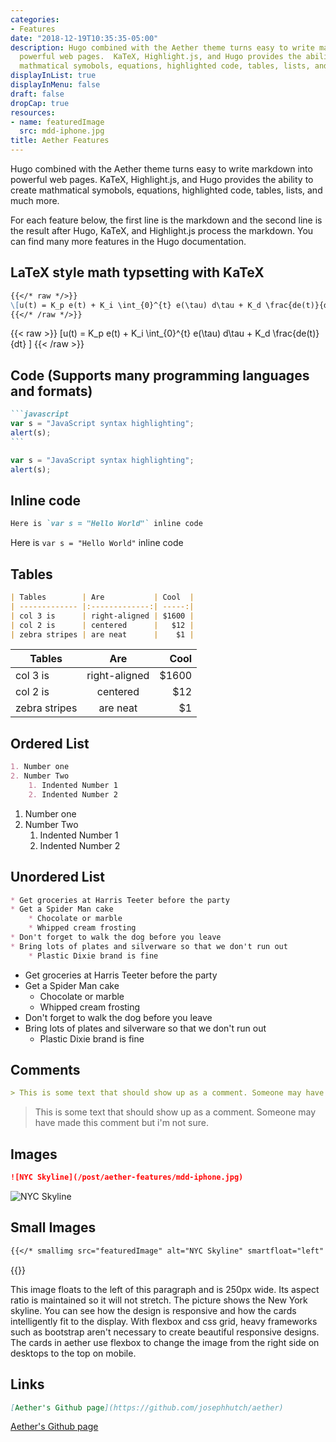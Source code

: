 ```yaml
---
categories:
- Features
date: "2018-12-19T10:35:35-05:00"
description: Hugo combined with the Aether theme turns easy to write markdown into
  powerful web pages.  KaTeX, Highlight.js, and Hugo provides the ability to create
  mathmatical symobols, equations, highlighted code, tables, lists, and much more.
displayInList: true
displayInMenu: false
draft: false
dropCap: true
resources:
- name: featuredImage
  src: mdd-iphone.jpg
title: Aether Features
---
```


Hugo combined with the Aether theme turns easy to write markdown into powerful web pages.  KaTeX, Highlight.js, and Hugo provides the ability to create mathmatical symobols, equations, highlighted code, tables, lists, and much more.

For each feature below, the first line is the markdown and the second line is the result after Hugo, KaTeX, and Highlight.js process the markdown.  You can find many more features in the Hugo documentation.

## LaTeX style math typsetting with KaTeX

```md
{{</* raw */>}}
\[u(t) = K_p e(t) + K_i \int_{0}^{t} e(\tau) d\tau + K_d \frac{de(t)}{dt} \]
{{</* /raw */>}}
```

{{< raw >}}
\[u(t) = K_p e(t) + K_i \int_{0}^{t} e(\tau) d\tau + K_d \frac{de(t)}{dt} \]
{{< /raw >}}

## Code (Supports many programming languages and formats)

````md
```javascript
var s = "JavaScript syntax highlighting";
alert(s);
```
````

```javascript
var s = "JavaScript syntax highlighting";
alert(s);
```

## Inline code

```md
Here is `var s = "Hello World"` inline code
```

Here is `var s = "Hello World"` inline code

## Tables 

```md
| Tables        | Are           | Cool  |
| ------------- |:-------------:| -----:|
| col 3 is      | right-aligned | $1600 |
| col 2 is      | centered      |   $12 |
| zebra stripes | are neat      |    $1 |
```

| Tables        | Are           | Cool  |
| ------------- |:-------------:| -----:|
| col 3 is      | right-aligned | $1600 |
| col 2 is      | centered      |   $12 |
| zebra stripes | are neat      |    $1 |

## Ordered List

```md
1. Number one
2. Number Two
    1. Indented Number 1
    2. Indented Number 2
```

1. Number one
2. Number Two
    1. Indented Number 1
    2. Indented Number 2

## Unordered List

```md
* Get groceries at Harris Teeter before the party
* Get a Spider Man cake
    * Chocolate or marble
    * Whipped cream frosting
* Don't forget to walk the dog before you leave
* Bring lots of plates and silverware so that we don't run out
    * Plastic Dixie brand is fine
```

* Get groceries at Harris Teeter before the party
* Get a Spider Man cake
    * Chocolate or marble
    * Whipped cream frosting
* Don't forget to walk the dog before you leave
* Bring lots of plates and silverware so that we don't run out
    * Plastic Dixie brand is fine

## Comments

```md
> This is some text that should show up as a comment. Someone may have made this comment but i'm not sure.
```

> This is some text that should show up as a comment. Someone may have made this comment but i'm not sure.

## Images

```md
![NYC Skyline](/post/aether-features/mdd-iphone.jpg)
```

![NYC Skyline](/post/aether-features/mdd-iphone.jpg)

## Small Images

```md
{{</* smallimg src="featuredImage" alt="NYC Skyline" smartfloat="left" width="250px" */>}}
```

{{<smallimg src="featuredImage" alt="aether theme displayed on an iPhone" smartfloat="left" width="250px">}}

This image floats to the left of this paragraph and is 250px wide. Its aspect ratio is maintained so it will not stretch. The picture shows the New York skyline. You can see how the design is responsive and how the cards intelligently fit to the display. With flexbox and css grid, heavy frameworks such as bootstrap aren't necessary to create beautiful responsive designs. The cards in aether use flexbox to change the image from the right side on desktops to the top on mobile.

## Links

```md
[Aether's Github page](https://github.com/josephhutch/aether)
```

[Aether's Github page](https://github.com/josephhutch/aether)